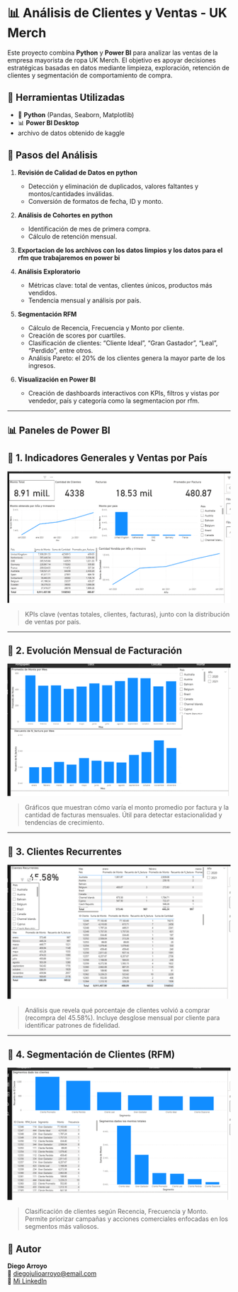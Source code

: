 # 📊 Análisis de Clientes y Ventas - UK Merch

Este proyecto combina **Python** y **Power BI** para analizar las ventas de la empresa mayorista de ropa UK Merch. El objetivo es apoyar decisiones estratégicas basadas en datos mediante limpieza, exploración, retención de clientes y segmentación de comportamiento de compra.

## 🧰 Herramientas Utilizadas

- 🐍 **Python** (Pandas, Seaborn, Matplotlib)
- 📊 **Power BI Desktop**
- archivo de datos obtenido de kaggle


## 🧪 Pasos del Análisis

1. **Revisión de Calidad de Datos en python** 
   - Detección y eliminación de duplicados, valores faltantes y montos/cantidades inválidas.
   - Conversión de formatos de fecha, ID y monto.

2. **Análisis de Cohortes en python**
   - Identificación de mes de primera compra.
   - Cálculo de retención mensual.

3. **Exportacion de los archivos con los datos limpios y los datos para el rfm que trabajaremos en power bi**

4. **Análisis Exploratorio**
   - Métricas clave: total de ventas, clientes únicos, productos más vendidos.
   - Tendencia mensual y análisis por país.

5. **Segmentación RFM**
   - Cálculo de Recencia, Frecuencia y Monto por cliente.
   - Creación de scores por cuartiles.
   - Clasificación de clientes: “Cliente Ideal”, “Gran Gastador”, “Leal”, “Perdido”, entre otros.
   - Análisis Pareto: el 20% de los clientes genera la mayor parte de los ingresos.

6. **Visualización en Power BI**
   - Creación de dashboards interactivos con KPIs, filtros y vistas por vendedor, país y categoría como la segmentacion por rfm.

---

## 📊 Paneles de Power BI

## 📌 1. Indicadores Generales y Ventas por País

![Indicadores Generales](imagen1.png)

> KPIs clave (ventas totales, clientes, facturas), junto con la distribución de ventas por país. 

---

## 📅 2. Evolución Mensual de Facturación

![Evolución mensual](imagen2.png)

> Gráficos que muestran cómo varía el monto promedio por factura y la cantidad de facturas mensuales. Útil para detectar estacionalidad y tendencias de crecimiento.

---

## 🔁 3. Clientes Recurrentes

![Clientes recurrentes](imagen3.png)

> Análisis que revela qué porcentaje de clientes volvió a comprar (recompra del 45.58%). Incluye desglose mensual por cliente para identificar patrones de fidelidad.

---

## 👥 4. Segmentación de Clientes (RFM)

![Segmentación RFM](imagen4.png)

> Clasificación de clientes según Recencia, Frecuencia y Monto. Permite priorizar campañas y acciones comerciales enfocadas en los segmentos más valiosos.

## 🚀 Autor

**Diego Arroyo**  
📧 diegojulioarroyo@email.com  
🔗 [Mi LinkedIn](https://www.linkedin.com/in/diego-arroyo-b2153b229/) 
